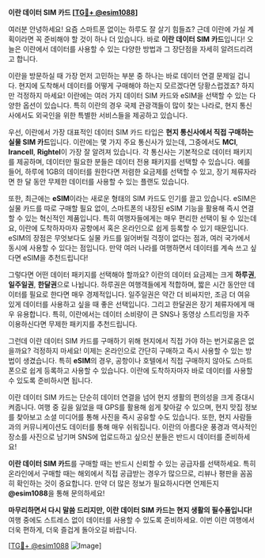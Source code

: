 **이란 데이터 SIM 카드 [[TG💪+ @esim1088](https://t.me/s/esim1088)]**

여러분 안녕하세요! 요즘 스마트폰 없이는 하루도 잘 살기 힘들죠? 근데 이란에 가실 계획이라면 꼭 준비해야 할 것이 하나 더 있습니다. 바로 **이란 데이터 SIM 카드**입니다! 오늘은 이란에서 데이터를 사용할 수 있는 다양한 방법과 그 장단점을 자세히 알려드리려고 합니다.

이란을 방문하실 때 가장 먼저 고민하는 부분 중 하나는 바로 데이터 연결 문제일 겁니다. 현지에 도착해서 데이터를 어떻게 구매해야 하는지 모르겠다면 당황스럽겠죠? 하지만 걱정하지 마세요! 이란에는 여러 가지 데이터 SIM 카드와 eSIM을 선택할 수 있는 다양한 옵션이 있습니다. 특히 이란의 경우 국제 관광객들이 많이 찾는 나라로, 현지 통신사에서도 외국인을 위한 특별한 서비스들을 제공하고 있습니다.

우선, 이란에서 가장 대표적인 데이터 SIM 카드 타입은 **현지 통신사에서 직접 구매하는 실물 SIM 카드**입니다. 이란에는 몇 가지 주요 통신사가 있는데, 그중에서도 **MCI**, **Irancell**, **Rightel**이 가장 잘 알려져 있습니다. 각 통신사는 기본적으로 데이터 패키지를 제공하며, 데이터만 필요한 분들은 데이터 전용 패키지를 선택할 수 있습니다. 예를 들어, 하루에 1GB의 데이터를 원한다면 저렴한 요금제를 선택할 수 있고, 장기 체류자라면 한 달 동안 무제한 데이터를 사용할 수 있는 플랜도 있습니다.

또한, 최근에는 **eSIM**이라는 새로운 형태의 SIM 카드도 인기를 끌고 있습니다. eSIM은 실물 카드를 따로 구매할 필요 없이, 스마트폰의 내장된 eSIM 기능을 활용해 즉시 연결할 수 있는 혁신적인 제품입니다. 특히 여행자들에게는 매우 편리한 선택이 될 수 있는데요, 이란에 도착하자마자 공항에서 혹은 온라인으로 쉽게 등록할 수 있기 때문입니다. eSIM의 장점은 무엇보다도 실물 카드를 잃어버릴 걱정이 없다는 점과, 여러 국가에서 동시에 사용할 수 있다는 점입니다. 만약 여러 나라를 여행하면서 데이터를 계속 쓰고 싶다면 eSIM을 추천드립니다!

그렇다면 어떤 데이터 패키지를 선택해야 할까요? 이란의 데이터 요금제는 크게 **하루권**, **일주일권**, **한달권**으로 나뉩니다. 하루권은 여행객들에게 적합하며, 짧은 시간 동안만 데이터를 필요로 한다면 매우 경제적입니다. 일주일권은 약간 더 비싸지만, 조금 더 여유 있게 데이터를 사용하고 싶을 때 좋은 선택입니다. 그리고 한달권은 장기 체류자에게 매우 유용합니다. 특히, 이란에서는 데이터 소비량이 큰 SNS나 동영상 스트리밍을 자주 이용하신다면 무제한 패키지를 추천드립니다.

그런데 이란 데이터 SIM 카드를 구매하기 위해 현지에서 직접 가야 하는 번거로움은 없을까요? 걱정하지 마세요! 이제는 온라인으로 간단히 구매하고 즉시 사용할 수 있는 방법이 생겼습니다. 특히 **eSIM**의 경우, 공항이나 호텔에서 직접 구매하지 않아도 스마트폰으로 쉽게 등록하고 사용할 수 있습니다. 이란에 도착하자마자 바로 데이터를 사용할 수 있도록 준비하시면 됩니다.

이란 데이터 SIM 카드는 단순히 데이터 연결을 넘어 현지 생활의 편의성을 크게 증대시켜줍니다. 여행 중 길을 잃었을 때 GPS를 활용해 쉽게 찾아갈 수 있으며, 현지 맛집 정보를 찾아보고 소셜 미디어를 통해 사진을 즉시 공유할 수도 있습니다. 또한, 현지 사람들과의 커뮤니케이션도 데이터를 통해 매우 쉬워집니다. 이란의 아름다운 풍경과 역사적인 장소를 사진으로 남기며 SNS에 업로드하고 싶으신 분들은 반드시 데이터를 준비하세요!

**이란 데이터 SIM 카드**를 구매할 때는 반드시 신뢰할 수 있는 공급자를 선택하세요. 특히 온라인에서 구매할 때는 해외에서 직접 공급받는 경우가 많으므로, 리뷰나 평판을 꼼꼼히 확인하는 것이 중요합니다. 만약 더 많은 정보가 필요하시다면 언제든지 **@esim1088**을 통해 문의하세요!

**마무리하면서 다시 말씀 드리지만, 이란 데이터 SIM 카드는 현지 생활의 필수품입니다!** 여행 중에도 스트레스 없이 데이터를 사용할 수 있도록 준비하세요. 이번 이란 여행에서 더욱 편하게, 더욱 즐겁게 돌아오길 바랍니다.

[[TG💪+ @esim1088](https://t.me/s/esim1088) ![Image](https://i.postimg.cc/Y0z9fWf4/image.png)]